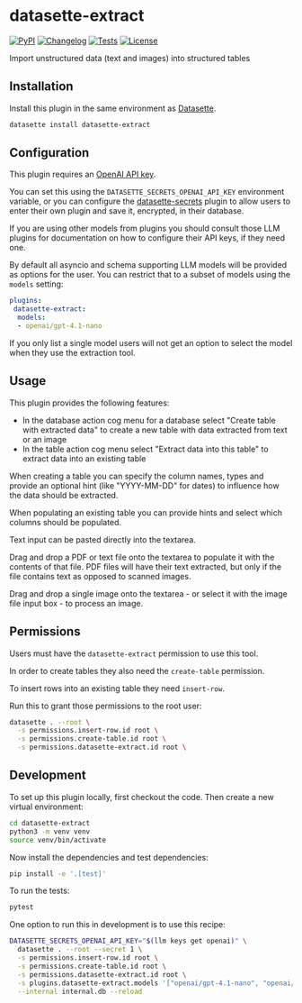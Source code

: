 # datasette-extract

[![PyPI](https://img.shields.io/pypi/v/datasette-extract.svg)](https://pypi.org/project/datasette-extract/)
[![Changelog](https://img.shields.io/github/v/release/datasette/datasette-extract?include_prereleases&label=changelog)](https://github.com/datasette/datasette-extract/releases)
[![Tests](https://github.com/datasette/datasette-extract/workflows/Test/badge.svg)](https://github.com/datasette/datasette-extract/actions?query=workflow%3ATest)
[![License](https://img.shields.io/badge/license-Apache%202.0-blue.svg)](https://github.com/datasette/datasette-extract/blob/main/LICENSE)

Import unstructured data (text and images) into structured tables

## Installation

Install this plugin in the same environment as [Datasette](https://datasette.io/).
```bash
datasette install datasette-extract
```

## Configuration

This plugin requires an [OpenAI API key](https://platform.openai.com/api-keys).

You can set this using the `DATASETTE_SECRETS_OPENAI_API_KEY` environment variable, or you can configure the [datasette-secrets](https://github.com/datasette/datasette-secrets) plugin to allow users to enter their own plugin and save it, encrypted, in their database.

If you are using other models from plugins you should consult those LLM plugins for documentation on how to configure their API keys, if they need one.

By default all asyncio and schema supporting LLM models will be provided as options for the user. You can restrict that to a subset of models using the `models` setting:

```yaml
plugins:
 datasette-extract:
  models:
  - openai/gpt-4.1-nano
```
If you only list a single model users will not get an option to select the model when they use the extraction tool.

## Usage

This plugin provides the following features:

- In the database action cog menu for a database select "Create table with extracted data" to create a new table with data extracted from text or an image
- In the table action cog menu select "Extract data into this table" to extract data into an existing table

When creating a table you can specify the column names, types and provide an optional hint (like "YYYY-MM-DD" for dates) to influence how the data should be extracted.

When populating an existing table you can provide hints and select which columns should be populated.

Text input can be pasted directly into the textarea.

Drag and drop a PDF or text file onto the textarea to populate it with the contents of that file. PDF files will have their text extracted, but only if the file contains text as opposed to scanned images.

Drag and drop a single image onto the textarea - or select it with the image file input box - to process an image.

## Permissions

Users must have the `datasette-extract` permission to use this tool.

In order to create tables they also need the `create-table` permission.

To insert rows into an existing table they need `insert-row`.

Run this to grant those permissions to the root user:
```bash
datasette . --root \
  -s permissions.insert-row.id root \
  -s permissions.create-table.id root \
  -s permissions.datasette-extract.id root \
```

## Development

To set up this plugin locally, first checkout the code. Then create a new virtual environment:
```bash
cd datasette-extract
python3 -m venv venv
source venv/bin/activate
```
Now install the dependencies and test dependencies:
```bash
pip install -e '.[test]'
```
To run the tests:
```bash
pytest
```
One option to run this in development is to use this recipe:
```bash
DATASETTE_SECRETS_OPENAI_API_KEY="$(llm keys get openai)" \
  datasette . --root --secret 1 \
  -s permissions.insert-row.id root \
  -s permissions.create-table.id root \
  -s permissions.datasette-extract.id root \
  -s plugins.datasette-extract.models '["openai/gpt-4.1-nano", "openai/gpt-4.1-mini"]' \
  --internal internal.db --reload
```